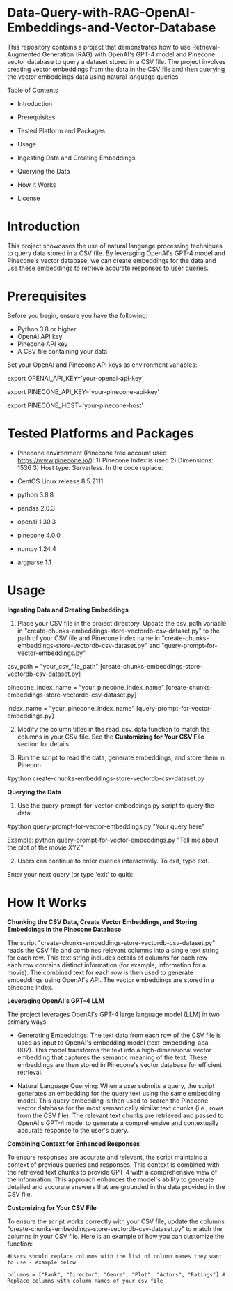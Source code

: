 # Data-Query-with-RAG-OpenAI-Embeddings-and-Vector-Database

This repository contains a project that demonstrates how to use Retrieval-Augmented Generation (RAG) with OpenAI's GPT-4 model and Pinecone vector database to query a dataset stored in a CSV file. The project involves creating vector embeddings from the data in the CSV file and then querying the vector embeddings data using natural language queries.

Table of Contents
- Introduction

- Prerequisites

- Tested Platform and Packages

- Usage

- Ingesting Data and Creating Embeddings

- Querying the Data

- How It Works
  
- License

# Introduction

This project showcases the use of natural language processing techniques to query data stored in a CSV file. By leveraging OpenAI's GPT-4 model and Pinecone's vector database, we can create embeddings for the data and use these embeddings to retrieve accurate responses to user queries.

# Prerequisites

Before you begin, ensure you have the following:

- Python 3.8 or higher
- OpenAI API key
- Pinecone API key
- A CSV file containing your data

Set your OpenAI and Pinecone API keys as environment variables:

export OPENAI_API_KEY='your-openai-api-key'

export PINECONE_API_KEY='your-pinecone-api-key'

export PINECONE_HOST='your-pinecone-host'

# Tested Platforms and Packages

- Pinecone environment (Pinecone free account used https://www.pinecone.io/): 1) Pinecone Index is used 2) Dimensions: 1536 3) Host type: Serverless. In the code replace:

- CentOS Linux release 8.5.2111

- python 3.8.8

- pandas 2.0.3

- openai 1.30.3

- pinecone 4.0.0

- numpy 1.24.4

- argparse 1.1

# Usage
**Ingesting Data and Creating Embeddings**
1. Place your CSV file in the project directory. Update the csv_path variable in "create-chunks-embeddings-store-vectordb-csv-dataset.py" to the path of your CSV file and Pinecone index name in "create-chunks-embeddings-store-vectordb-csv-dataset.py" and "query-prompt-for-vector-embeddings.py"

csv_path = "your_csv_file_path" [create-chunks-embeddings-store-vectordb-csv-dataset.py]

pinecone_index_name = "your_pinecone_index_name" [create-chunks-embeddings-store-vectordb-csv-dataset.py]

index_name = "your_pinecone_index_name" [query-prompt-for-vector-embeddings.py]

2. Modify the column titles in the read_csv_data function to match the columns in your CSV file. See the **Customizing for Your CSV File** section for details.

3. Run the script to read the data, generate embeddings, and store them in Pinecon

#python create-chunks-embeddings-store-vectordb-csv-dataset.py

**Querying the Data**

1. Use the query-prompt-for-vector-embeddings.py script to query the data:

#python query-prompt-for-vector-embeddings.py "Your query here"

Example: python query-prompt-for-vector-embeddings.py "Tell me about the plot of the movie XYZ"

2. Users can continue to enter queries interactively. To exit, type exit.

Enter your next query (or type 'exit' to quit):

# How It Works

**Chunking the CSV Data, Create Vector Embeddings, and Storing Embeddings in the Pinecone Database**

The script "create-chunks-embeddings-store-vectordb-csv-dataset.py" reads the CSV file and combines relevant columns into a single text string for each row. This text string includes details of columns for each row - each row contains distinct information (for example, information for a movie). The combined text for each row is then used to generate embeddings using OpenAI's API. The vector embeddings are stored in a pinecone index.

**Leveraging OpenAI's GPT-4 LLM**

The project leverages OpenAI's GPT-4 large language model (LLM) in two primary ways:

- Generating Embeddings: The text data from each row of the CSV file is used as input to OpenAI's embedding model (text-embedding-ada-002). This model transforms the text into a high-dimensional vector embedding that captures the semantic meaning of the text. These embeddings are then stored in Pinecone's vector database for efficient retrieval.

- Natural Language Querying: When a user submits a query, the script generates an embedding for the query text using the same embedding model. This query embedding is then used to search the Pinecone vector database for the most semantically similar text chunks (i.e., rows from the CSV file). The relevant text chunks are retrieved and passed to OpenAI's GPT-4 model to generate a comprehensive and contextually accurate response to the user's query.

**Combining Context for Enhanced Responses**

To ensure responses are accurate and relevant, the script maintains a context of previous queries and responses. This context is combined with the retrieved text chunks to provide GPT-4 with a comprehensive view of the information. This approach enhances the model's ability to generate detailed and accurate answers that are grounded in the data provided in the CSV file.

**Customizing for Your CSV File**

To ensure the script works correctly with your CSV file, update the columns "create-chunks-embeddings-store-vectordb-csv-dataset.py" to match the columns in your CSV file. Here is an example of how you can customize the function:

    #Users should replace columns with the list of column names they want to use - example below
    
    columns = ["Rank", "Director", "Genre", "Plot", "Actors", "Ratings"] # Replace columns with column names of your csv file


